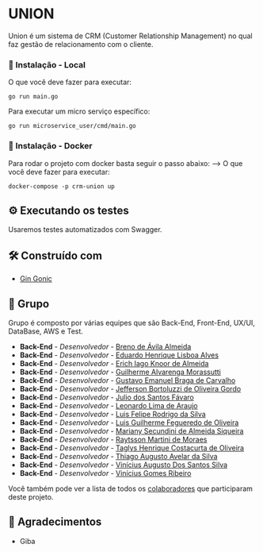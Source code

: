 # UNION

Union é um sistema de CRM (Customer Relationship Management) no qual faz gestão de relacionamento com o cliente.

### 🔧 Instalação - Local
<!-- 
Uma série de exemplos passo-a-passo que informam o que você deve executar para ter um ambiente de desenvolvimento em execução.

Diga como essa etapa será:
 -->
O que você deve fazer para executar:

```
go run main.go
```

Para executar um micro serviço específico:

```
go run microservice_user/cmd/main.go
```

### 🔧 Instalação - Docker
Para rodar o projeto com docker basta seguir o passo abaixo:
 -->
O que você deve fazer para executar:

```
docker-compose -p crm-union up
```
<!-- 
Termine com um exemplo de como obter dados do sistema ou como usá-los para uma pequena demonstração.
 -->
## ⚙️ Executando os testes

Usaremos testes automatizados com Swagger.
<!-- 
### 🔩 Analise os testes de ponta a ponta

Explique que eles verificam esses testes e porquê.

```
Dar exemplos
``` -->

## 🛠️ Construído com
<!-- 
Mencione as ferramentas que você usou para criar seu projeto
 -->
* [Gin Gonic](github.com/gin-gonic/gin)

## 👥 Grupo

Grupo é composto por várias equipes que são Back-End, Front-End, UX/UI, DataBase, AWS e Test.

* **Back-End** - *Desenvolvedor* - [Breno de Ávila Almeida](https://github.com/Breno-AA)
* **Back-End** - *Desenvolvedor* - [Eduardo Henrique Lisboa Alves](https://github.com/Eduardo-Lisboa)
* **Back-End** - *Desenvolvedor* - [Erich Iago Knoor de Almeida](https://github.com/erich-ika)
* **Back-End** - *Desenvolvedor* - [Guilherme Alvarenga Morassutti](https://github.com/Guilhermealst)
* **Back-End** - *Desenvolvedor* - [Gustavo Emanuel Braga de Carvalho](https://github.com/GuCarvalho98)
* **Back-End** - *Desenvolvedor* - [Jefferson Bortoluzzi de Oliveira Gordo](https://github.com/Jeffersonbortoluzzi)
* **Back-End** - *Desenvolvedor* - [Julio dos Santos Fávaro](https://github.com/JulioFavaro98)
* **Back-End** - *Desenvolvedor* - [Leonardo Lima de Araujo](https://github.com/leohlima)
* **Back-End** - *Desenvolvedor* - [Luis Felipe Rodrigo da Silva ](https://github.com/LuisFelipeRodrigo)
* **Back-End** - *Desenvolvedor* - [Luis Guilherme Fegueredo de Oliveira](https://github.com/GuilhermeFegueredo)
* **Back-End** - *Desenvolvedor* - [Mariany Secundini de Almeida Siqueira](https://github.com/MarianySecundini)
* **Back-End** - *Desenvolvedor* - [Raytsson Martini de Moraes](https://github.com/Raytsson)
* **Back-End** - *Desenvolvedor* - [Taglys Henrique Costacurta de Oliveira](https://github.com/taglyscostacurta)
* **Back-End** - *Desenvolvedor* - [Thiago Augusto Avelar da Silva](https://github.com/Avelar19)
* **Back-End** - *Desenvolvedor* - [Vinícius Augusto Dos Santos Silva](https://github.com/V1n1c1usAu)
* **Back-End** - *Desenvolvedor* - [Vinícius Gomes Ribeiro](https://github.com/ViniciusGR797)
<!-- 
---

* **Front-End** - *Desenvolvedor* - [Pessoa](https://github.com)
* **Front-End** - *Desenvolvedor* - [Pessoa](https://github.com)
* **Front-End** - *Desenvolvedor* - [Pessoa](https://github.com)
* **Front-End** - *Desenvolvedor* - [Pessoa](https://github.com)

---

* **UX/UI** - *Desenvolvedor* - [Pessoa](https://github.com)
* **UX/UI** - *Desenvolvedor* - [Pessoa](https://github.com)
* **UX/UI** - *Desenvolvedor* - [Pessoa](https://github.com)
* **UX/UI** - *Desenvolvedor* - [Pessoa](https://github.com)

---

* **DataBase** - *Desenvolvedor* - [Pessoa](https://github.com)
* **DataBase** - *Desenvolvedor* - [Pessoa](https://github.com)
* **DataBase** - *Desenvolvedor* - [Pessoa](https://github.com)
* **DataBase** - *Desenvolvedor* - [Pessoa](https://github.com)

---

* **AWS** - *Desenvolvedor* - [Pessoa](https://github.com)
* **AWS** - *Desenvolvedor* - [Pessoa](https://github.com)
* **AWS** - *Desenvolvedor* - [Pessoa](https://github.com)
* **AWS** - *Desenvolvedor* - [Pessoa](https://github.com)

---

* **Test** - *Desenvolvedor* - [Pessoa](https://github.com)
* **Test** - *Desenvolvedor* - [Pessoa](https://github.com)
* **Test** - *Desenvolvedor* - [Pessoa](https://github.com)
* **Test** - *Desenvolvedor* - [Pessoa](https://github.com)
 -->


Você também pode ver a lista de todos os [colaboradores](https://github.com/usuario/projeto/colaboradores) que participaram deste projeto.
<!-- 
## 📄 Licença

Este projeto está sob a licença (sua licença) - veja o arquivo [LICENSE.md](https://github.com/usuario/projeto/licenca) para detalhes.
 -->
## 🎁 Agradecimentos

* Giba
